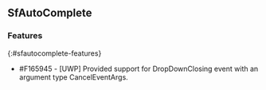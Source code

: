 ## SfAutoComplete

### Features
{:#sfautocomplete-features}

* \#F165945 - [UWP] Provided support for DropDownClosing event with an argument type CancelEventArgs.